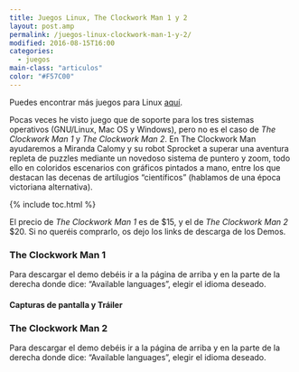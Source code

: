 ```yaml
---
title: Juegos Linux, The Clockwork Man 1 y 2
layout: post.amp
permalink: /juegos-linux-clockwork-man-1-y-2/
modified: 2016-08-15T16:00
categories:
  - juegos
main-class: "articulos"
color: "#F57C00"
---
```


Puedes encontrar más juegos para Linux [aquí][1].

Pocas veces he visto juego que de soporte para los tres sistemas operativos (GNU/Linux, Mac OS y Windows), pero no es el caso de <cite>The Clockwork Man 1</cite> y <cite>The Clockwork Man 2</cite>.
En The Clockwork Man ayudaremos a Miranda Calomy y su robot Sprocket a superar una aventura repleta de puzzles mediante un novedoso sistema de puntero y zoom, todo ello en coloridos escenarios con gráficos pintados a mano, entre los que destacan las decenas de artilugios &#8220;científicos&#8221; (hablamos de una época victoriana alternativa).

<!--ad-->

{% include toc.html %}

El precio de <cite>The Clockwork Man 1</cite> es de $15, y el de <cite>The Clockwork Man 2</cite> $20. Si no queréis comprarlo, os dejo los links de descarga de los Demos.

### The Clockwork Man 1

Para descargar el demo debéis ir a la página de arriba y en la parte de la derecha donde dice: &#8220;Available languages&#8221;, elegir el idioma deseado.

#### Capturas de pantalla y Tráiler

<figure>
    <amp-img on="tap:lightbox1" role="button" tabindex="0" layout="responsive"  height="480" src="https://3.bp.blogspot.com/_IlK2pNFFgGM/TP5d7UlUQUI/AAAAAAAAAIQ/PaDDPtHZjZQ/s800/The_Clockwork_Man_-_Miranda_and_Esra_1_nu_567C78CA.jpg" width="640"></amp-img>
</figure>

<figure>
    <amp-img on="tap:lightbox1" role="button" tabindex="0" layout="responsive"  height="480" src="https://2.bp.blogspot.com/_IlK2pNFFgGM/TP5d88_SE6I/AAAAAAAAAIU/66h6TtGUEp0/s800/The_Clockwork_Man_-_Mirandas_Lab_1_nu_2E69EEDA.jpg" width="640"></amp-img>
</figure>

<figure>
    <amp-img on="tap:lightbox1" role="button" tabindex="0" layout="responsive"  height="480" src="https://2.bp.blogspot.com/_IlK2pNFFgGM/TP5d-BXqleI/AAAAAAAAAIY/sn6XHbaUHL0/s800/The_Clockwork_Man_-_New_Coventry_1_nu_1ECF3B5A.jpg" width="640"></amp-img>
</figure>

<figure>
    <amp-img on="tap:lightbox1" role="button" tabindex="0" layout="responsive"  height="480" src="https://4.bp.blogspot.com/_IlK2pNFFgGM/TP5d_W7jMSI/AAAAAAAAAIc/K68kwzbC93s/s800/The_Clockwork_Man_-_Zeppelin_Engine_Puzzle_1_nu_3B901B9F.jpg" width="640"></amp-img>
</figure>

### The Clockwork Man 2

Para descargar el demo debéis ir a la página de arriba y en la parte de la derecha donde dice: &#8220;Available languages&#8221;, elegir el idioma deseado.

<figure>
    <amp-img on="tap:lightbox1" role="button" tabindex="0" layout="responsive"  height="600" src="https://3.bp.blogspot.com/_IlK2pNFFgGM/TP5l6xToHtI/AAAAAAAAAIg/4YCI6tXtnng/s800/The_Clockwork_Man_2_The_Hidden_World_Ireland_Map_1_nu_51920FC7.jpg" width="800"></amp-img>
</figure>

<figure>
    <amp-img on="tap:lightbox1" role="button" tabindex="0" layout="responsive"  height="600" src="https://2.bp.blogspot.com/_IlK2pNFFgGM/TP5l8u1kstI/AAAAAAAAAIk/JYQEE5LRCDQ/s800/The_Clockwork_Man_2_The_Hidden_World_London_Graveyard_1_nu_9BD24FA5.jpg" width="800"></amp-img>
</figure>

<figure>
    <amp-img on="tap:lightbox1" role="button" tabindex="0" layout="responsive"  height="600" src="https://1.bp.blogspot.com/_IlK2pNFFgGM/TP5l-1MdvCI/AAAAAAAAAIo/3mBUV8vpRF4/s800/The_Clockwork_Man_2_The_Hidden_World_Miranda_Martha_1_nu_76FCF17D.jpg" width="800"></amp-img>
</figure>

<figure>
    <amp-img on="tap:lightbox1" role="button" tabindex="0" layout="responsive"  height="600" src="https://3.bp.blogspot.com/_IlK2pNFFgGM/TP5mA4RM-dI/AAAAAAAAAIs/SLdx8rneHzY/s800/The_Clockwork_Man_2_The_Hidden_World_Stream_by_the_Bridge_1_nu_16F6F4DD.jpg" width="800"></amp-img>
</figure>

 [1]: /3-juegos-para-linux/

